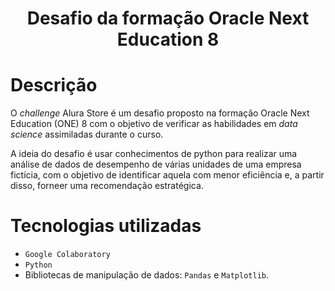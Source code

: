 <h1 align ="center">Desafio da formação Oracle Next Education 8</h1>

# Descrição
O <em>challenge</em> Alura Store é um desafio proposto na formação Oracle Next Education (ONE) 8 com o objetivo de verificar as habilidades em *data science* assimiladas durante o curso.

A ideia do desafio é  usar conhecimentos de python para realizar uma análise de dados de desempenho de várias unidades de uma empresa fictícia, com o objetivo de identificar aquela com menor eficiência e, a partir disso, forneer uma recomendação estratégica.

# Tecnologias utilizadas
- `Google Colaboratory`
- `Python`
- Bibliotecas de manipulação de dados: `Pandas` e `Matplotlib`.
